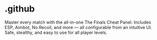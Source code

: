 # .github
Master every match with the all-in-one The Finals Cheat Panel. Includes ESP, Aimbot, No Recoil, and more — all configurable from an intuitive UI. Safe, stealthy, and easy to use for all player levels.
